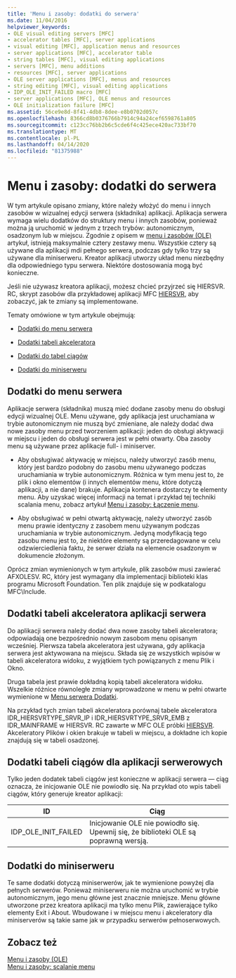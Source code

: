 ```yaml
---
title: 'Menu i zasoby: dodatki do serwera'
ms.date: 11/04/2016
helpviewer_keywords:
- OLE visual editing servers [MFC]
- accelerator tables [MFC], server applications
- visual editing [MFC], application menus and resources
- server applications [MFC], accelerator table
- string tables [MFC], visual editing applications
- servers [MFC], menu additions
- resources [MFC], server applications
- OLE server applications [MFC], menus and resources
- string editing [MFC], visual editing applications
- IDP_OLE_INIT_FAILED macro [MFC]
- server applications [MFC], OLE menus and resources
- OLE initialization failure [MFC]
ms.assetid: 56ce9e8d-8f41-4db8-8dee-e8b0702d057c
ms.openlocfilehash: 8366cd8b0376766b7914c94a24cef6598761a805
ms.sourcegitcommit: c123cc76bb2b6c5cde6f4c425ece420ac733bf70
ms.translationtype: MT
ms.contentlocale: pl-PL
ms.lasthandoff: 04/14/2020
ms.locfileid: "81375988"
---
```

# <a name="menus-and-resources-server-additions"></a>Menu i zasoby: dodatki do serwera

W tym artykule opisano zmiany, które należy włożyć do menu i innych zasobów w wizualnej edycji serwera (składnika) aplikacji. Aplikacja serwera wymaga wielu dodatków do struktury menu i innych zasobów, ponieważ można ją uruchomić w jednym z trzech trybów: autonomicznym, osadzonym lub w miejscu. Zgodnie z opisem w [menu i zasobów (OLE)](../mfc/menus-and-resources-ole.md) artykuł, istnieją maksymalnie cztery zestawy menu. Wszystkie cztery są używane dla aplikacji mdi pełnego serwera, podczas gdy tylko trzy są używane dla miniserweru. Kreator aplikacji utworzy układ menu niezbędny dla odpowiedniego typu serwera. Niektóre dostosowania mogą być konieczne.

Jeśli nie używasz kreatora aplikacji, możesz chcieć przyjrzeć się HIERSVR. RC, skrypt zasobów dla przykładowej aplikacji MFC [HIERSVR](../overview/visual-cpp-samples.md), aby zobaczyć, jak te zmiany są implementowane.

Tematy omówione w tym artykule obejmują:

- [Dodatki do menu serwera](#_core_server_menu_additions)

- [Dodatki tabeli akceleratora](#_core_server_application_accelerator_table_additions)

- [Dodatki do tabel ciągów](../mfc/menus-and-resources-container-additions.md)

- [Dodatki do miniserweru](#_core_mini.2d.server_additions)

## <a name="server-menu-additions"></a><a name="_core_server_menu_additions"></a>Dodatki do menu serwera

Aplikacje serwera (składnika) muszą mieć dodane zasoby menu do obsługi edycji wizualnej OLE. Menu używane, gdy aplikacja jest uruchamiana w trybie autonomicznym nie muszą być zmieniane, ale należy dodać dwa nowe zasoby menu przed tworzeniem aplikacji: jeden do obsługi aktywacji w miejscu i jeden do obsługi serwera jest w pełni otwarty. Oba zasoby menu są używane przez aplikacje full- i miniserver.

- Aby obsługiwać aktywację w miejscu, należy utworzyć zasób menu, który jest bardzo podobny do zasobu menu używanego podczas uruchamiania w trybie autonomicznym. Różnica w tym menu jest to, że plik i okno elementów (i innych elementów menu, które dotyczą aplikacji, a nie dane) brakuje. Aplikacja kontenera dostarczy te elementy menu. Aby uzyskać więcej informacji na temat i przykład tej techniki scalania menu, zobacz artykuł [Menu i zasoby: Łączenie menu](../mfc/menus-and-resources-menu-merging.md).

- Aby obsługiwać w pełni otwartą aktywację, należy utworzyć zasób menu prawie identyczny z zasobem menu używanym podczas uruchamiania w trybie autonomicznym. Jedyną modyfikacją tego zasobu menu jest to, że niektóre elementy są przeredagowane w celu odzwierciedlenia faktu, że serwer działa na elemencie osadzonym w dokumencie złożonym.

Oprócz zmian wymienionych w tym artykule, plik zasobów musi zawierać AFXOLESV. RC, który jest wymagany dla implementacji biblioteki klas programu Microsoft Foundation. Ten plik znajduje się w podkatalogu MFC\Include.

## <a name="server-application-accelerator-table-additions"></a><a name="_core_server_application_accelerator_table_additions"></a>Dodatki tabeli akceleratora aplikacji serwera

Do aplikacji serwera należy dodać dwa nowe zasoby tabeli akceleratora; odpowiadają one bezpośrednio nowym zasobom menu opisanym wcześniej. Pierwsza tabela akceleratora jest używana, gdy aplikacja serwera jest aktywowana na miejscu. Składa się ze wszystkich wpisów w tabeli akceleratora widoku, z wyjątkiem tych powiązanych z menu Plik i Okno.

Druga tabela jest prawie dokładną kopią tabeli akceleratora widoku. Wszelkie różnice równoległe zmiany wprowadzone w menu w pełni otwarte wymienione w [Menu serwera Dodatki](#_core_server_menu_additions).

Na przykład tych zmian tabeli akceleratora porównaj tabele akceleratora IDR_HIERSVRTYPE_SRVR_IP i IDR_HIERSVRTYPE_SRVR_EMB z IDR_MAINFRAME w HIERSVR. RC zawarte w MFC OLE próbki [HIERSVR](../overview/visual-cpp-samples.md). Akceleratory Plików i okien brakuje w tabeli w miejscu, a dokładne ich kopie znajdują się w tabeli osadzonej.

## <a name="string-table-additions-for-server-applications"></a><a name="_core_string_table_additions_for_server_applications"></a>Dodatki tabeli ciągów dla aplikacji serwerowych

Tylko jeden dodatek tabeli ciągów jest konieczne w aplikacji serwera — ciąg oznacza, że inicjowanie OLE nie powiodło się. Na przykład oto wpis tabeli ciągów, który generuje kreator aplikacji:

|ID|Ciąg|
|--------|------------|
|IDP_OLE_INIT_FAILED|Inicjowanie OLE nie powiodło się. Upewnij się, że biblioteki OLE są poprawną wersją.|

## <a name="miniserver-additions"></a><a name="_core_mini.2d.server_additions"></a>Dodatki do miniserweru

Te same dodatki dotyczą miniserwerów, jak te wymienione powyżej dla pełnych serwerów. Ponieważ miniserweru nie można uruchomić w trybie autonomicznym, jego menu główne jest znacznie mniejsze. Menu główne utworzone przez kreatora aplikacji ma tylko menu Plik, zawierające tylko elementy Exit i About. Wbudowane i w miejscu menu i akceleratory dla miniserverów są takie same jak w przypadku serwerów pełnoserwowych.

## <a name="see-also"></a>Zobacz też

[Menu i zasoby (OLE)](../mfc/menus-and-resources-ole.md)<br/>
[Menu i zasoby: scalanie menu](../mfc/menus-and-resources-menu-merging.md)
